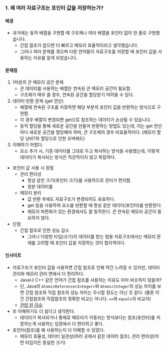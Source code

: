 
### 1. 왜 여러 자료구조는 포인터 값을 저장하는가?

#### 배경
- 과거에는 동적 배열을 구현할 때 구조체나 여러 배열을 포인터 없이 한 줄로 구현했습니다.
  - 간접 참조가 없으면 더 빠르고 메모리 효율적이라고 생각했습니다.
  - 그러나 여러 문제를 겪으며 다른 언어들이 자료구조를 저장할 때 포인터 값을 사용하는 이유를 알게 되었습니다.

#### 문제점
1. 1차원의 큰 메모리 공간 문제
	- 큰 데이터를 사용하는 배열은 연속된 큰 메모리 공간이 필요함.
	- 구조체가 매우 클 경우, 연속된 공간을 할당받기 어려울 수 있다.
2. 데이터 반환 문제 (get 연산)
	- 배열에 연속된 구조를 저장하면 해당 부분의 포인터 값을 반환하는 방식으로 구현함.
	- 이 경우 배열이 변경되면 get으로 참조하는 데이터가 손상될 수 있습니다.
	- 동적 할당을 통해 새로운 공간을 만들어 반환하는 방법도 있는데, 이는 get 연산마다 새로운 공간을 할당해야 하며, 큰 구조체의 경우 비효율적이다. (메모리 할당 낭비?와 할당으로 인한 오버헤드)
3. 이해하기 어렵다.
	- 요소 추가 시, 기존 데이터를 그대로 두고 복사하는 방식을 사용했는데, 이렇게 데이터가 복사되는 방식은 직관적이지 않고 복잡하다. 

- 포인터 값 사용 시 장점
	- 관리 편리성
		- 항상 같은 크기(포인터 크기)를 사용하므로 관리가 편리함.
		- 원본 데이터를
	- 메모리 분리
		- 값 반환 후에도 자료구조가 변경되어도 유효하다.
		- get 등을 사용하여 요소를 반환할 때 항상 같은 데이터(포인터)를 반환한다.
		- 메모리 파편화가 있는 환경에서도 잘 동작한다. 큰 연속된 메모리 공간이 필요하지 않다.
- 단점
  - 간접 참조로 인한 성능 감소
    - 그러나 다양한 타입(크기)의 데이터를 받는 범용 자료구조에서는 메모리 문제를 고려할 때 포인터 값을 저장하는 것이 합리적이다.

#### 인사이트
- 자료구조가 포인터 값을 사용하면 간접 참조로 인해 약간 느려질 수 있지만, 데이터 관리와 메모리 관리 면에서 더 편리하다.
	- Java나 C++ 같은 언어가 간접 참조를 사용하는 이유도 아마 비슷하지 않을까?
	- 단, Java의 `AtomicReference<Integer>`와 `AtomicInteger`의 성능 차이를 보면 간접 참조와 직접 참조의 성능 차이는 무시할 정도는 아닌 것 같다. (물론 이건 간접참조와 직접참조의 정확한 비교는 아니다.  `==`와 `equals`의 비교지)
	- [관련 된 이슈](https://github.com/YangSiJun528/data_structure_with_c/issues/7)
- 또 이해하기도 더 쉽다고 생각한다. 
	- 데이터가 복사되거나 통채로 메모리가 이동되는 방식보다는 참조(포인터)를 저장하는게 사용하는 입장에서 더 편리하고 좋다.
- 포인터(참조)를 왜 사용하는지 더 이해할 수 있었다.
	- 메모리 효율성, 데이터 일관성(여러 곳에서 같은 데이터 참조), 관리 편의성(어떤 타입이든 동일한 크기)